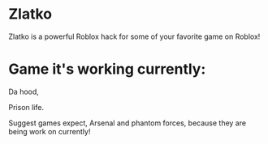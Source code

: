 # Zlatko
  Zlatko is a powerful Roblox hack for some of your favorite game on Roblox!
# Game it's working currently:
Da hood,

Prison life.

Suggest games expect, Arsenal and phantom forces, because they are being work on currently!
